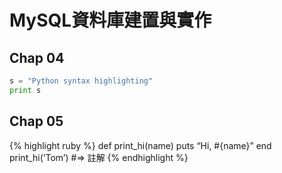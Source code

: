 # MySQL資料庫建置與實作

## Chap 04
```python
s = "Python syntax highlighting"
print s
```
## Chap 05
{% highlight ruby %}
def print_hi(name)
puts “Hi, #{name}”
end
print_hi(‘Tom’)
#=> 註解
{% endhighlight %}
